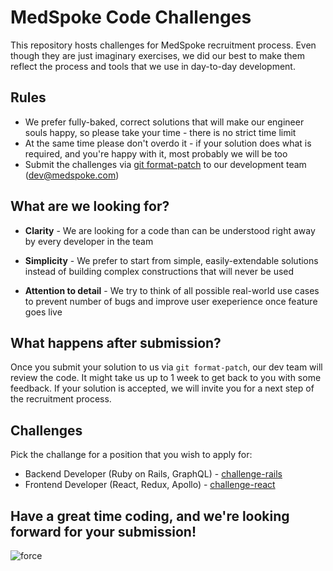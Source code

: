 # MedSpoke Code Challenges

This repository hosts challenges for MedSpoke recruitment process. Even though they are just imaginary exercises, we did our best to make them reflect the process and tools that we use in day-to-day development.

## Rules

* We prefer fully-baked, correct solutions that will make our engineer souls happy, so please take your time - there is no strict time limit
* At the same time please don't overdo it - if your solution does what is required, and you're happy with it, most probably we will be too
* Submit the challenges via [git format-patch](https://git-scm.com/docs/git-format-patch) to our development team (dev@medspoke.com)
 
## What are we looking for?

* **Clarity** - We are looking for a code than can be understood right away by every developer in the team 

* **Simplicity** - We prefer to start from simple, easily-extendable solutions instead of building complex constructions that will never be used

* **Attention to detail** - We try to think of all possible real-world use cases to prevent number of bugs and improve user exeperience once feature goes live

## What happens after submission?

Once you submit your solution to us via `git format-patch`, our dev team will review the code. It might take us up to 1 week to get back to you with some feedback. If your solution is accepted, we will invite you for a next step of the recruitment process.

## Challenges

Pick the challange for a position that you wish to apply for:

* Backend Developer (Ruby on Rails, GraphQL) - [challenge-rails](https://github.com/medspoke/challenges/tree/challenge-rails)
* Frontend Developer (React, Redux, Apollo) - [challenge-react](https://github.com/medspoke/challenges/tree/challenge-react)

## Have a great time coding, and we're looking forward for your submission!

![force](http://giphygifs.s3.amazonaws.com/media/TwmEnGgxdUT4Y/giphy.gif)
